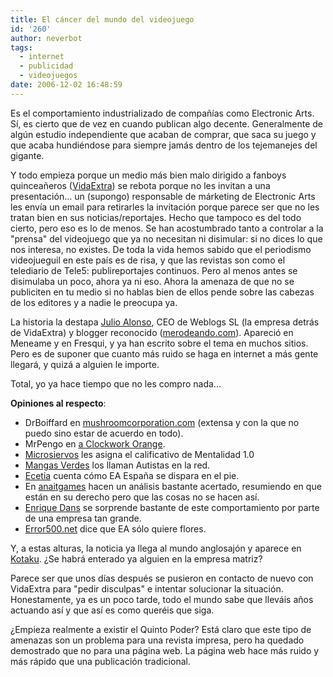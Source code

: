 ```yaml
---
title: El cáncer del mundo del videojuego
id: '260'
author: neverbot
tags:
  - internet
  - publicidad
  - videojuegos
date: 2006-12-02 16:48:59
---
```


Es el comportamiento industrializado de compañías como Electronic Arts. Sí, es cierto que de vez en cuando publican algo decente. Generalmente de algún estudio independiente que acaban de comprar, que saca su juego y que acaba hundiéndose para siempre jamás dentro de los tejemanejes del gigante.

Y todo empieza porque un medio más bien malo dirigido a fanboys quinceañeros ([VidaExtra](http://www.vidaextra.com/)) se rebota porque no les invitan a una presentación... un (supongo) responsable de márketing de Electronic Arts les envía un email para retirarles la invitación porque parece ser que no les tratan bien en sus noticias/reportajes. Hecho que tampoco es del todo cierto, pero eso es lo de menos. Se han acostumbrado tanto a controlar a la "prensa" del videojuego que ya no necesitan ni disimular: si no dices lo que nos interesa, no existes. De toda la vida hemos sabido que el periodismo videojueguil en este país es de risa, y que las revistas son como el telediario de Tele5: publireportajes continuos. Pero al menos antes se disimulaba un poco, ahora ya ni eso. Ahora la amenaza de que no se publiciten en tu medio si no hablas bien de ellos pende sobre las cabezas de los editores y a nadie le preocupa ya.

La historia la destapa [Julio Alonso](http://www.merodeando.com/2006/11/30-electronic-arts-si-me-criticas-no-te-ajunto), CEO de Weblogs SL (la empresa detrás de VidaExtra) y blogger reconocido ([merodeando.com](http://www.merodeando.com/)). Apareció en Meneame y en Fresqui, y ya han escrito sobre el tema en muchos sitios. Pero es de suponer que cuanto más ruido se haga en internet a más gente llegará, y quizá a alguien le importe.

Total, yo ya hace tiempo que no les compro nada...

**Opiniones al respecto**:

* DrBoiffard en [mushroomcorporation.com](http://www.mushroomcorporation.com/?p=60) (extensa y con la que no puedo sino estar de acuerdo en todo).
* MrPengo en [a Clockwork Orange](http://www.cworange.net/index.php?entry=entry061201-120016).
* [Microsiervos](http://www.microsiervos.com/archivo/weblogs/electronic-arts-mentalidad-1-0.html) les asigna el calificativo de Mentalidad 1.0
* [Mangas Verdes](http://mangasverdes.es/2006/11/30/electronic-arts-autistas-en-la-red/) los llaman Autistas en la red.
* [Ecetia](http://www.ecetia.com/2006/11/30/electronic-arts-espana-se-dispara-en-el-pie/) cuenta cómo EA España se dispara en el pie.
* En [anaitgames](http://www.anait.es/?p=2191) hacen un análisis bastante acertado, resumiendo en que están en su derecho pero que las cosas no se hacen así.
* [Enrique Dans](http://edans.blogspot.com/2006/11/independencia-y-sumision.html) se sorprende bastante de este comportamiento por parte de una empresa tan grande.
* [Error500.net](http://error500.net/electronic-arts-quiere-flores) dice que EA sólo quiere flores.

Y, a estas alturas, la noticia ya llega al mundo anglosajón y aparece en [Kotaku](http://www.kotaku.com/gaming/ea/ea-punishes-spanish-site-for-negative-comments-218624.php). ¿Se habrá enterado ya alguien en la empresa matriz?

Parece ser que unos días después se pusieron en contacto de nuevo con VidaExtra para "pedir disculpas" e intentar solucionar la situación. Honestamente, ya es un poco tarde, todo el mundo sabe que lleváis años actuando así y que así es como queréis que siga.

¿Empieza realmente a existir el Quinto Poder? Está claro que este tipo de amenazas son un problema para una revista impresa, pero ha quedado demostrado que no para una página web. La página web hace más ruido y más rápido que una publicación tradicional.
